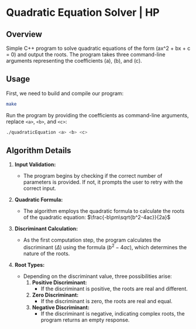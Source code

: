 # **Quadratic Equation Solver | HP**

## Overview

Simple C++ program to solve quadratic equations of the form \(ax^2 + bx + c = 0\) and output the roots. The program takes three command-line arguments representing the coefficients \(a\), \(b\), and \(c\).

## Usage

First, we need to build and compile our program:

```bash
make
```

Run the program by providing the coefficients as command-line arguments, replace `<a>`, `<b>`, and `<c>`:

```bash
./quadraticEquation <a> <b> <c> 
```

## Algorithm Details

1. **Input Validation:**
   - The program begins by checking if the correct number of parameters is provided. If not, it prompts the user to retry with the correct input.

2. **Quadratic Formula:**
   - The algorithm employs the quadratic formula to calculate the roots of the quadratic equation: $\frac{-b\pm\sqrt{b^2-4ac}}{2a}$
3. **Discriminant Calculation:**
   - As the first computation step, the program calculates the discriminant ($\Delta$) using the formula $(b^2 - 4ac)$, which determines the nature of the roots.

4. **Root Types:**
   - Depending on the discriminant value, three possibilities arise:
     1. **Positive Discriminant:**
        - If the discriminant is positive, the roots are real and different.
     2. **Zero Discriminant:**
        - If the discriminant is zero, the roots are real and equal.
     3. **Negative Discriminant:**
        - If the discriminant is negative, indicating complex roots, the program returns an empty response.